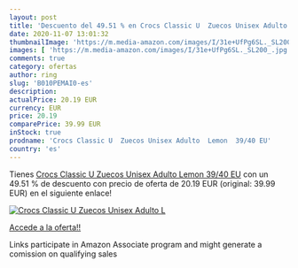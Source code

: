 ```yaml
---
layout: post
title: 'Descuento del 49.51 % en Crocs Classic U  Zuecos Unisex Adulto  L'
date: 2020-11-07 13:01:32
thumbnailImage: 'https://m.media-amazon.com/images/I/31e+UfPg6SL._SL200_.jpg'
images: [ 'https://m.media-amazon.com/images/I/31e+UfPg6SL._SL200_.jpg' ]
comments: true
category: ofertas
author: ring
slug: 'B010PEMAI0-es'
description:
actualPrice: 20.19 EUR
currency: EUR
price: 20.19
comparePrice: 39.99 EUR
inStock: true
prodname: 'Crocs Classic U  Zuecos Unisex Adulto  Lemon  39/40 EU'
country: 'es'
---
```


Tienes [Crocs Classic U  Zuecos Unisex Adulto  Lemon  39/40 EU](https://www.amazon.es/dp/B010PEMAI0/?tag=tolees-21) con un 49.51 % de descuento con precio de oferta de 20.19 EUR (original: 39.99 EUR) en el siguiente enlace!

[![Crocs Classic U  Zuecos Unisex Adulto  L](https://m.media-amazon.com/images/I/31e+UfPg6SL._SL200_.jpg)](https://www.amazon.es/dp/B010PEMAI0/?tag=tolees-21)

[Accede a la oferta!!](https://www.amazon.es/dp/B010PEMAI0/?tag=tolees-21)

Links participate in Amazon Associate program and might generate a comission on qualifying sales


